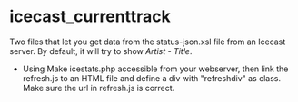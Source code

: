 # icecast_currenttrack

Two files that let you get data from the status-json.xsl file from an Icecast server.
By default, it will try to show *Artist - Title*.

* Using
Make icestats.php accessible from your webserver, then link the refresh.js to an HTML file and define a div with "refreshdiv" as class.
Make sure the url in refresh.js is correct.
